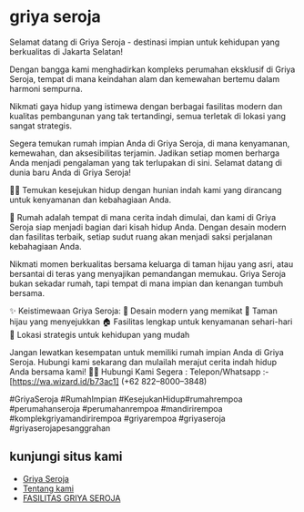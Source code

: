# griya seroja

Selamat datang di Griya Seroja - destinasi impian untuk kehidupan yang berkualitas di Jakarta Selatan!

Dengan bangga kami menghadirkan kompleks perumahan eksklusif di Griya Seroja, tempat di mana keindahan alam dan kemewahan bertemu dalam harmoni sempurna.

Nikmati gaya hidup yang istimewa dengan berbagai fasilitas modern dan kualitas pembangunan yang tak tertandingi, semua terletak di lokasi yang sangat strategis.

Segera temukan rumah impian Anda di Griya Seroja, di mana kenyamanan, kemewahan, dan aksesibilitas terjamin. Jadikan setiap momen berharga Anda menjadi pengalaman yang tak terlupakan di sini. Selamat datang di dunia baru Anda di Griya Seroja!

 🌺✨ Temukan kesejukan hidup dengan hunian indah kami yang dirancang untuk kenyamanan dan kebahagiaan Anda.


🏡 Rumah adalah tempat di mana cerita indah dimulai, dan kami di Griya Seroja siap menjadi bagian dari kisah hidup Anda. Dengan desain modern dan fasilitas terbaik, setiap sudut ruang akan menjadi saksi perjalanan kebahagiaan Anda.

Nikmati momen berkualitas bersama keluarga di taman hijau yang asri, atau bersantai di teras yang menyajikan pemandangan memukau. Griya Seroja bukan sekadar rumah, tapi tempat di mana impian dan kenangan tumbuh bersama.

✨ Keistimewaan Griya Seroja:
🌷 Desain modern yang memikat
🌳 Taman hijau yang menyejukkan
🏠 Fasilitas lengkap untuk kenyamanan sehari-hari
🌟 Lokasi strategis untuk kehidupan yang mudah

Jangan lewatkan kesempatan untuk memiliki rumah impian Anda di Griya Seroja. Hubungi kami sekarang dan mulailah merajut cerita indah hidup Anda bersama kami! 🏡💖
Hubungi Kami Segera : Telepon/Whatsapp :- [https://wa.wizard.id/b73ac1] (+62 822–8000–3848)





#GriyaSeroja #RumahImpian #KesejukanHidup#rumahrempoa
#perumahanseroja
#perumahanrempoa
#mandirirempoa
#komplekgriyamandirirempoa
#griyarempoa
#griyaseroja
#griyaserojapesanggrahan


## kunjungi situs kami

 - [Griya Seroja](https://griyaseroja.com/)
 - [Tentang kami ](https://griyaseroja.com/about-us/)
 - [FASILITAS GRIYA SEROJA](https://griyaseroja.com/fasilitas-griya-seroja/)
